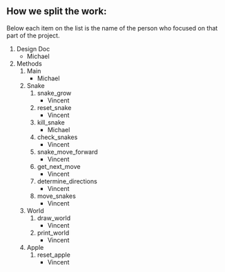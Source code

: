 ## How we split the work: 

Below each item on the list is the name of the person who focused on that part of the project.

1. Design Doc
	* Michael
2. Methods
	1. Main
		* Michael
	2. Snake
		1. snake_grow
			* Vincent
		2. reset_snake
			* Vincent
		3. kill_snake
			* Michael
		4. check_snakes
			* Vincent
		5. snake_move_forward
			* Vincent
		6. get_next_move
			* Vincent
		7. determine_directions
			* Vincent
		8. move_snakes
			* Vincent
	3. World
		1. draw_world
			* Vincent
		2. print_world
			* Vincent
	4. Apple 
		1. reset_apple 
			* Vincent